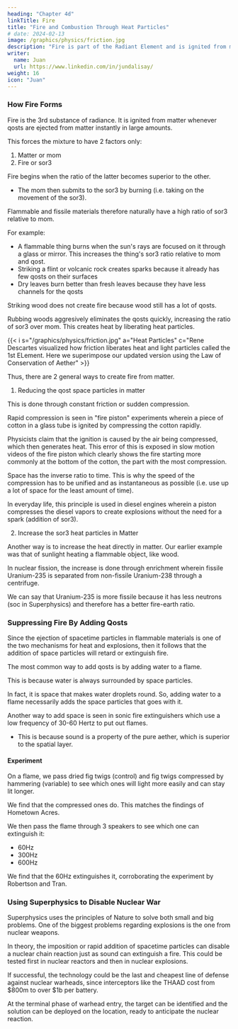 ```yaml
---
heading: "Chapter 4d"
linkTitle: Fire
title: "Fire and Combustion Through Heat Particles"
# date: 2024-02-13
image: /graphics/physics/friction.jpg
description: "Fire is part of the Radiant Element and is ignited from matter whenever qosts are ejected from matter instantly in large amounts"
writer:
  name: Juan
  url: https://www.linkedin.com/in/jundalisay/
weight: 16
icon: "Juan"
---
```




### How Fire Forms

Fire is the 3rd substance of radiance. It is ignited from matter whenever qosts are ejected from matter instantly in large amounts.

This forces the mixture to have 2 factors only:

1. Matter or mom
2. Fire or sor3

Fire begins when the ratio of the latter becomes superior to the other. 
- The mom then submits to the sor3 by burning (i.e. taking on the movement of the sor3).

Flammable and fissile materials therefore naturally have a high ratio of sor3 relative to mom.

For example:
- A flammable thing burns when the sun's rays are focused on it through a glass or mirror. This increases the thing's sor3 ratio relative to mom and qost.
- Striking a flint or volcanic rock creates sparks because it already has few qosts on their surfaces
- Dry leaves burn better than fresh leaves because they have less channels for the qosts 

Striking wood does not create fire because wood still has a lot of qosts.

Rubbing woods aggresively eliminates the qosts quickly, increasing the ratio of sor3 over mom. This creates heat by liberating heat particles.

{{< i s="/graphics/physics/friction.jpg" a="Heat Particles" c="Rene Descartes visualized how friction liberates heat and light particles called the 1st ELement. Here we superimpose our updated version using the Law of Conservation of Aether" >}}


Thus, there are 2 general ways to create fire from matter.

1. Reducing the qost space particles in matter

This is done through constant friction or sudden compression. 

Rapid compression is seen in "fire piston" experiments wherein a piece of cotton in a glass tube is ignited by compressing the cotton rapidly.

Physicists claim that the ignition is caused by the air being compressed, which then generates heat. This error of this is exposed in slow motion videos of the fire piston which clearly shows the fire starting more commonly at the bottom of the cotton, the part with the most compression.

Space has the inverse ratio to time. This is why the speed of the compression has to be unified and as instantaneous as possible (i.e. use up a lot of space for the least amount of time).

In everyday life, this principle is used in diesel engines wherein a piston compresses the diesel vapors to create explosions without the need for a spark (addition of sor3).


2. Increase the sor3 heat particles in Matter

Another way is to increase the heat directly in matter. Our earlier example was that of sunlight heating a flammable object, like wood.

In nuclear fission, the increase is done through enrichment wherein fissile Uranium-235 is separated from non-fissile Uranium-238 through a centrifuge. 

We can say that Uranium-235 is more fissile because it has less neutrons (soc in Superphysics) and therefore has a better fire-earth ratio. 


### Suppressing Fire By Adding Qosts

Since the ejection of spacetime particles in flammable materials is one of the two mechanisms for heat and explosions, then it follows that the addition of space particles will retard or extinguish fire. 

The most common way to add qosts is by adding water to a flame.

This is because water is always surrounded by space particles. 

In fact, it is space that makes water droplets round. So, adding water to a flame necessarily adds the space particles that goes with it. 

Another way to add space is seen in sonic fire extinguishers which use a low frequency of 30-60 Hertz to put out flames. 
- This is because sound is a property of the pure aether, which is superior to the spatial layer. 


#### Experiment

On a flame, we pass dried fig twigs (control) and fig twigs compressed by hammering (variable) to see which ones will light more easily and can stay lit longer. 

We find that the compressed ones do. This matches the findings of Hometown Acres. 

We then pass the flame through 3 speakers to see which one can extinguish it:
- 60Hz
- 300Hz
- 600Hz

We find that the 60Hz extinguishes it, corroborating the experiment by Robertson and Tran. 


### Using Superphysics to Disable Nuclear War 

Superphysics uses the principles of Nature to solve both small and big problems. One of the biggest problems regarding explosions is the one from nuclear weapons.

In theory, the imposition or rapid addition of spacetime particles can disable a nuclear chain reaction just as sound can extinguish a fire. This could be tested first in nuclear reactors and then in nuclear explosions. 


If successful, the technology could be the last and cheapest line of defense against nuclear warheads, since interceptors like the THAAD cost from $800m to over $1b per battery. 

At the terminal phase of warhead entry, the target can be identified and the solution can be deployed on the location, ready to anticipate the nuclear reaction. 
